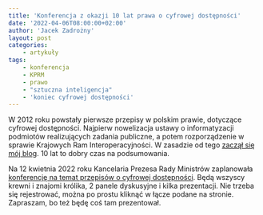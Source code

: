 ```yaml
---
title: 'Konferencja z okazji 10 lat prawa o cyfrowej dostępności'
date: '2022-04-06T08:00:00+02:00'
author: 'Jacek Zadrożny'
layout: post
categories:
    - artykuły
tags:
    - konferencja
    - KPRM
    - prawo
    - "sztuczna inteligencja"
    - 'koniec cyfrowej dostępności'
---
```


W 2012 roku powstały pierwsze przepisy w polskim prawie, dotyczące cyfrowej dostępności. Najpierw nowelizacja ustawy o informatyzacji podmiotów realizujących zadania publiczne, a potem rozporządzenie w sprawie Krajowych Ram Interoperacyjności. W zasadzie od tego [zaczął się mój blog](https://informaton.blog/2012/05/31/dostepnosc-zapisana-w-rozporzadzeniu/). 10 lat to dobry czas na podsumowania.

Na 12 kwietnia 2022 roku Kancelaria Prezesa Rady Ministrów zaplanowała [konferencję na temat przepisów o cyfrowej dostępności](https://www.gov.pl/web/dostepnosc-cyfrowa/zapraszamy-na-podsumowanie-10-lat-obecnosci-dostepnosci-cyfrowej-w-polskim-prawie). Będą wszyscy krewni i znajomi królika, 2 panele dyskusyjne i kilka prezentacji. Nie trzeba się rejestrować, można po prostu kliknąć w łącze podane na stronie. Zapraszam, bo też będę coś tam prezentował.